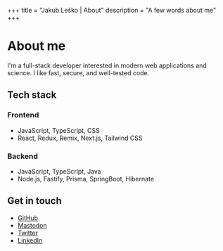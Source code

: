 +++
title = "Jakub Leško | About"
description = "A few words about me"
+++

# About me

I'm a full-stack developer interested in modern web applications and science. I like fast, secure, and well-tested code.

## Tech stack

### Frontend

- JavaScript, TypeScript, CSS
- React, Redux, Remix, Next.js, Tailwind CSS

### Backend

- JavaScript, TypeScript, Java
- Node.js, Fastify, Prisma, SpringBoot, Hibernate

## Get in touch

- [GitHub](https://github.com/kubadlo)
- [Mastodon](https://mastodon.social/@kubadlo)
- [Twitter](https://twitter.com/kubadlo)
- [LinkedIn](https://www.linkedin.com/in/jakublesko/)
